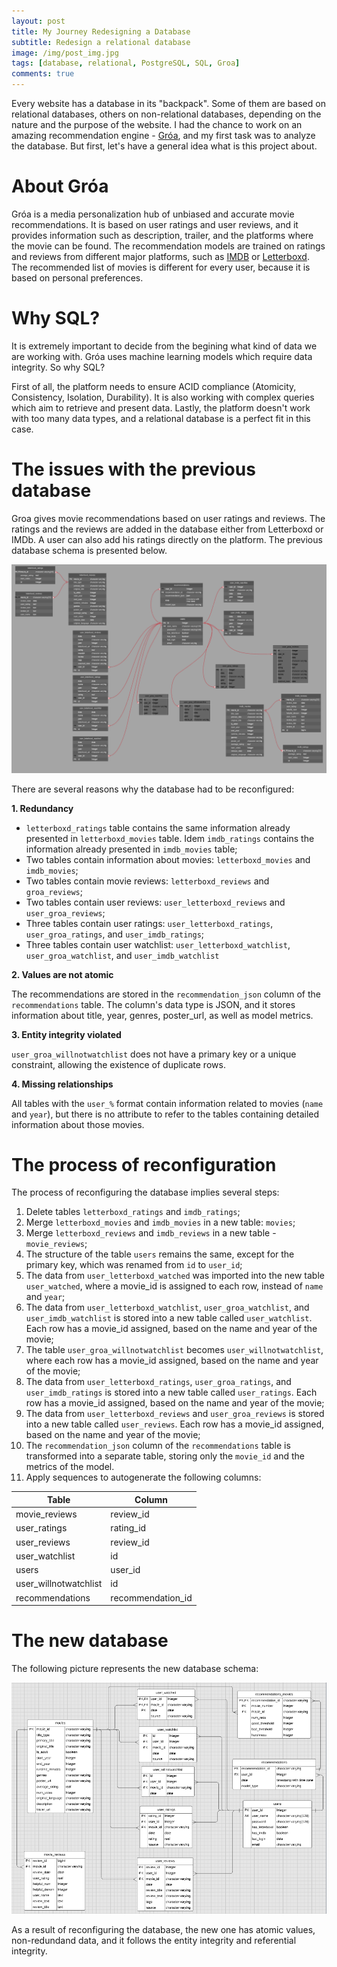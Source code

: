 ```yaml
---
layout: post
title: My Journey Redesigning a Database
subtitle: Redesign a relational database
image: /img/post_img.jpg
tags: [database, relational, PostgreSQL, SQL, Groa]
comments: true
---
```


Every website has a database in its "backpack". Some of them are based on relational databases, others on non-relational databases, depending on the nature and the purpose of the website. I had the chance to work on an amazing recommendation engine - [Gróa](https://groa.us/), and my first task was to analyze the database. But first, let's have a general idea what is this project about.

# About Gróa

Gróa is a media personalization hub of unbiased and accurate movie recommendations. It is based on user ratings and user reviews, and it provides information such as description, trailer, and the platforms where the movie can be found. The recommendation models are trained on ratings and reviews from different major platforms, such as [IMDB](https://www.imdb.com/) or [Letterboxd](https://letterboxd.com/). The recommended list of movies is different for every user, because it is based on personal preferences.

# Why SQL?

It is extremely important to decide from the begining what kind of data we are working with. Gróa uses machine learning models which require data integrity. So why SQL?

First of all, the platform needs to ensure ACID compliance (Atomicity, Consistency, Isolation, Durability). It is also working with complex queries which aim to retrieve and present data. Lastly, the platform doesn't work with too many data types, and a relational database is a perfect fit in this case.

# The issues with the previous database

Groa gives movie recommendations based on user ratings and reviews. The ratings and the reviews are added in the database either from Letterboxd or IMDb. A user can also add his ratings directly on the platform. The previous database schema is presented below.

![alt text](/img/previous_schema.PNG "Previous Schema")

There are several reasons why the database had to be reconfigured: 

**1. Redundancy**

  * `letterboxd_ratings` table contains the same information already presented in `letterboxd_movies` table. Idem `imdb_ratings` contains the information already presented in `imdb_movies` table;
  * Two tables contain information about movies: `letterboxd_movies` and `imdb_movies`;
  * Two tables contain movie reviews: `letterboxd_reviews` and `groa_reviews`;
  * Two tables contain user reviews: `user_letterboxd_reviews` and `user_groa_reviews`;
  * Three tables contain user ratings: `user_letterboxd_ratings`, `user_groa_ratings`, and `user_imdb_ratings`;
  * Three tables contain user watchlist: `user_letterboxd_watchlist`, `user_groa_watchlist`, and `user_imdb_watchlist`

**2. Values are not atomic**

  The recommendations are stored in the `recommendation_json` column of the `recommendations` table. The column's data type is JSON, and it stores information about title, year, genres, poster_url, as well as model metrics.

**3. Entity integrity violated**

  `user_groa_willnotwatchlist` does not have a primary key or a unique constraint, allowing the existence of duplicate rows.

**4. Missing relationships**

  All tables with the `user_%` format contain information related to movies (`name` and `year`), but there is no attribute to refer to the tables containing detailed information about those movies.

# The process of reconfiguration

The process of reconfiguring the database implies several steps:

1. Delete tables `letterboxd_ratings` and `imdb_ratings`;
2. Merge `letterboxd_movies` and `imdb_movies` in a new table: `movies`;
3. Merge `letterboxd_reviews` and `imdb_reviews` in a new table - `movie_reviews`;
4. The structure of the table `users` remains the same, except for the primary key, which was renamed from `id` to `user_id`;
5. The data from `user_letterboxd_watched` was imported into the new table `user_watched`, where a movie_id is assigned to each row, instead of `name` and `year`;
6. The data from `user_letterboxd_watchlist`, `user_groa_watchlist`, and `user_imdb_watchlist` is stored into a new table called `user_watchlist`. Each row has a movie_id assigned, based on the name and year of the movie;
7. The table `user_groa_willnotwatchlist` becomes `user_willnotwatchlist`, where each row has a movie_id assigned, based on the name and year of the movie;
8. The data from `user_letterboxd_ratings`, `user_groa_ratings`, and `user_imdb_ratings` is stored into a new table called `user_ratings`. Each row has a movie_id assigned, based on the name and year of the movie;
9. The data from `user_letterboxd_reviews` and `user_groa_reviews` is stored into a new table called `user_reviews`. Each row has a movie_id assigned, based on the name and year of the movie;
10. The `recommendation_json` column of the `recommendations` table is transformed into a separate table, storing only the `movie_id` and the metrics of the model.
11. Apply sequences to autogenerate the following columns:

| Table                 | Column            |
| --------------------- | ----------------- |
| movie_reviews         | review_id         |
| user_ratings          | rating_id         |
| user_reviews          | review_id         |
| user_watchlist        | id                |
| users                 | user_id           |
| user_willnotwatchlist | id                |
| recommendations       | recommendation_id |

# The new database

The following picture represents the new database schema:

![alt text](/img/current_schema.PNG "Current Schema")

As a result of reconfiguring the database, the new one has atomic values, non-redundand data, and it follows the entity integrity and referential integrity.

